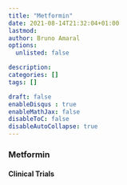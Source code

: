 ```yaml
---
title: "Metformin"
date: 2021-08-14T21:32:04+01:00
lastmod: 
author: Bruno Amaral
options:
  unlisted: false

description: 
categories: []
tags: []

draft: false
enableDisqus : true
enableMathJax: false
disableToC: false
disableAutoCollapse: true
---
```


<h3 id="Metformin">Metformin</h3>
<ol class="articles Metformin"></ol>
<h4>Clinical Trials</h4>
<ol class="trials Metformin"></ol>